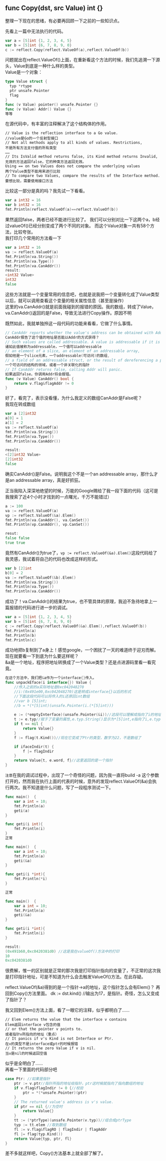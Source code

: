 ## func Copy(dst, src Value) int {}

整理一下现在的思绪，有必要再回顾一下之前的一些知识点。  

先看上一篇中无法执行的代码。

```go
var a = [5]int {1, 2, 3, 4, 5}
var b = [5]int {6, 7, 8, 9, 0}
c := reflect.Copy(reflect.ValueOf(a),reflect.ValueOf(b))
```

问题就出在reflect.ValueOf()上面，在重新看这个方法的时候，我们先追溯一下源头，Value到底是一种什么样的类型。  
Value是一个对象：  
```go
type Value struct {
  typ *rtype
  ptr unsafe.Pointer
  flag
}
func (v Value) pointer() unsafe.Pointer {}
func (v Value) Addr() Value {}
等等
```
在源代码中，有丰富的注释解决了这个结构体的作用。  
```
// Value is the reflection interface to a Go value.
//value是Go的一个反射型接口
// Not all methods apply to all kinds of values. Restrictions,
不是所有方法支付值的所有类型
……
// Its IsValid method returns false, its Kind method returns Invalid,
无效的方法返回false，它的种类方法返回无效。  
Using == on two Values does not compare the underlying values
两个Value类型不能用来进行比较
// To compare two Values, compare the results of the Interface method.
要想比较，需要使用接口方法
```

比较这一部分是真的吗？我先试一下看看。  
```go
var a int32 = 16
var b int32 = 16
fmt.Println(reflect.ValueOf(a)==reflect.ValueOf(b))  
```
果然返回false，两者已经不能进行比较了。
我们可以分别对比一下这两个a，b经过valueOf()已经分别变成了两个不同的对象。
而这个Value对象一共有58个方法，比较夸张。  
我打印几个常用的方法看一下  
```go
var a int32 = 16
va := reflect.ValueOf(a)
fmt.Println(va.String())
fmt.Println(va.Type())
fmt.Println(va.CanAddr())
result:
<int32 Value>
int32
false
```
这些方法就是一个变量常用的信息吧，也就是说我把一个变量转化成了Value类型以后，就可以调用查看这个变量的相关属性信息（甚至是操作）  
这里的va.CanAddr()就是前面我碰到的报错的原因。我的数组，转成了Value，va.CanAddr()返回的是False，导致无法进行Copy操作。原因不明  

既然如此，我就单独拎这一段代码的功能来看看，它做了什么事情。  

```go
// CanAddr reports whether the value's address can be obtained with Addr.
CanAddr报告了这个值的地址是否能以Addr的方式获得？
// Such values are called addressable. A value is addressable if it is
诸如此值被称为addressable，一个值可以addressable
// an element of a slice, an element of an addressable array,
假如他是一个slice元素，一个addressable(可访问)的数组,
// a field of an addressable struct, or the result of dereferencing a pointer.
一个可访问的结构的领域，或者一个非关联化的指针
// If CanAddr returns false, calling Addr will panic.
如果返回false，你调用Addr将会报错。
func (v Value) CanAddr() bool {
	return v.flag&flagAddr != 0
}
```
好了，看完了，表示没看懂，为什么我定义的数组CanAddr是False呢？  
我现在转成数组  
```go
var a [2]int32
a[0] = 1
a[1] = 2
va := reflect.ValueOf(a)
fmt.Println(va.String())
fmt.Println(va.Type())
fmt.Println(va.CanAddr())

result:
<[2]int32 Value>
[2]int32
false
```

确实CanAddr()是False。说明我这个不是一个an addressable array，那什么才是an addressable array，真是好抓狂。  

正当我陷入深深地绝望的时候，万能的Google赐给了我一段下面的代码（这可是我搜索了近4个小时才找到的一点曙光，千万不能错过）

```go
a := 100
va := reflect.ValueOf(a)
vp := reflect.ValueOf(&a).Elem()
fmt.Println(va.CanAddr(), va.CanSet())
fmt.Println(vp.CanAddr(), vp.CanSet())

resut:
false false
true true
```
竟然有CanAddr()为true了，`vp := reflect.ValueOf(&a).Elem()`这段代码给了我灵感，我试着将自己的代码也改成这样的形式。  

```go
var b [2]int
b[0] = 2
va := reflect.ValueOf(&b).Elem()
fmt.Println(va.String())
fmt.Println(va.Type())
fmt.Println(va.CanAddr())
```	
成功了！va.CanAddr()的结果为true，也不管具体的原理，我迫不急待地拿上一篇报错的代码进行进一步的调试。  
```go
var a = [5]int {1, 2, 3, 4, 5}
var b = [5]int {6, 7, 8, 9, 0}
c := reflect.Copy(reflect.ValueOf(&a).Elem(),reflect.ValueOf(b))
fmt.Println(a)
fmt.Println(b)
fmt.Println(c)
```
成功地把b复制到了a身上！感觉google，一个困扰了一天的难道终于迎刃而解。  
现在就要看一下到底为什么要这样呢？  
&a是一个地址，程序把地址转换成了一个Value类型？还是点进源码里看一看究竟。  
```go
在这个方法中，我们把&a作为一个interface{}传入。
func unpackEface(i interface{}) Value {
	//传入之前的a实际地址是0xc042048270
	//i:(0x491e00,0xc042048270)这是转成interface{}以后的形式
	//下面这段代码可以将传入的i还原回int数组
	//var b [5]int;
	//b = *(*[5]int)(unsafe.Pointer(i.(*[5]int)))
	
	e := (*emptyInterface)(unsafe.Pointer(&i))//这段可以理解成指向了i的地址的指针
	t := e.typ//赋于了变量的属性,e.typ.String()显示为*[5]int,e指向了i,e.typ.Kind()显示为22
	if t == nil {
		return Value{}
	}
	f := flag(t.Kind())//现在它变成了Ptr的类型，数字为22，不是数组了

	if ifaceIndir(t) {
		f |= flagIndir
	}
	return Value{t, e.word, f}//这里返回的是一个指针
}
```
`注意`在我的调试过程中，出现了一个奇怪的问题，因为我一直将build -a 这个参数打开的，然而我在执行上面的代表的时候，意外的发现reflect.ValueOf(&a)会执行两次。我不知道是什么问题，写了一段程序测试一下。  

```go
func main()  {
	var a int = 10;
	fmt.Println(a)
	geti(a)
}

func geti(i int){
	fmt.Println(i)
}
正常
```

```go
func main()  {
	var a int = 10;
	fmt.Println(a)
	geti(&a)
}

func geti(i *int){
	fmt.Println(*i)
}

正常
```

```go
func main()  {
	var a int = 10;
	fmt.Println(a)
	geti(&a)
}

func geti(i *int){
	fmt.Println(i)
}

result:
(0x491b60,0xc0420381d0) //这是我在valueOf()方法中的打印
10
0xc0420381d0
```

很费解，惟一的区别就是正常的那次我是打印指针指向的变量了，不正常的这次我是打印指针地址，可是不知道为什么会去触发ValueOf()方法。在此存疑。

reflect.ValueOf(&a)得到的是一个指针->a的地址，这个指针怎么会有Elem()？
再回到Copy()方法里面。
dk := dst.kind() //输出为17，是指针。奇怪，怎么又变成了指针了？

我又回到Elem()方法上面，看了一眼它的注释，似乎都明白了……
```
// Elem returns the value that the interface v contains
Elem返回interface v包含的值
// or that the pointer v points to.
或者指针v所指向的地址（重点）
// It panics if v's Kind is not Interface or Ptr.
在v的类型不是interface或ptr的时候报错
// It returns the zero Value if v is nil.
当v是nil的时候返回空值
```
似乎是全明白了……  
再看一下里面的代码部分吧  
```go
case Ptr: //如果是指针
	ptr := v.ptr//指针所指的地址给指针，ptr这时候就指向了指向数组的地址
	if v.flag&flagIndir != 0 {//校验
		ptr = *(*unsafe.Pointer)(ptr)
	}
	// The returned value's address is v's value.
	if ptr == nil {//为空时
		return Value{}
	}
	tt := (*ptrType)(unsafe.Pointer(v.typ))//组合成ptrType
	typ := tt.elem //取到数组
	fl := v.flag&flagRO | flagIndir | flagAddr
	fl |= flag(typ.Kind())
	return Value{typ, ptr, fl}
}
```

差不多就这样吧，Copy()方法基本上就全部了解了。
